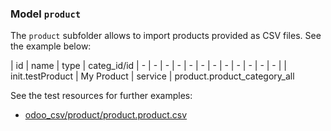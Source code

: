 ### Model `product`

The `product` subfolder allows to import products provided as CSV files. See the example below:

| id | name | type | categ_id/id 
| - | - | - | - | - | - | - | - | - | - | - | - |
| init.testProduct | My Product | service | product.product_category_all

See the test resources for further examples:
- [odoo_csv/product/product.product.csv](../odoo_initializer/tests/resources/odoo_csv/product/product.product.csv)
